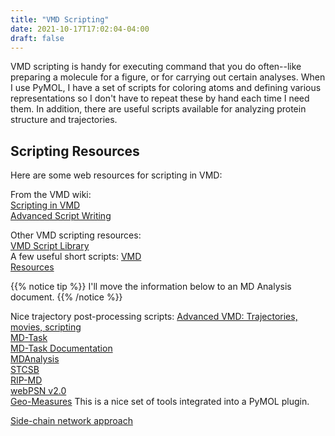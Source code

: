 ```yaml
---
title: "VMD Scripting"
date: 2021-10-17T17:02:04-04:00
draft: false
---
```


VMD scripting is handy for executing command that you do often--like preparing a molecule for a figure, or for carrying out certain analyses. When I use PyMOL, I have a set of scripts for coloring atoms and defining various representations so I don't have to repeat these by hand each time I need them. In addition, there are useful scripts available for analyzing protein structure and trajectories.

## Scripting Resources

Here are some web resources for scripting in VMD:

From the VMD wiki:  
[Scripting in VMD](https://www.ks.uiuc.edu/Training/Tutorials/vmd/tutorial-html/node4.html)  
[Advanced Script Writing](https://www.ks.uiuc.edu/Research/vmd/vmd-1.3/ug/node246.html) 

Other VMD scripting resources:  
[VMD Script Library](https://www.ks.uiuc.edu/Research/vmd/script_library/)  
A few useful short scripts: [VMD](http://titin.abrol.csun.edu/abrollab/protocols/temp_docs/VMD.html)  
[Resources](https://miaolab.ku.edu/resources.html)  

{{% notice tip %}}
I'll move the information below to an MD Analysis document.
{{% /notice %}}

Nice trajectory post-processing scripts: [Advanced VMD: Trajectories, movies, scripting](https://westgrid.github.io/trainingMaterials/materials/vmd20201028.pdf)  
[MD-Task](https://github.com/RUBi-ZA/MD-TASK)  
[MD-Task Documentation](https://md-task.readthedocs.io/en/latest/home.html)  
[MDAnalysis](https://github.com/MDAnalysis/mdanalysis)  
[STCSB](https://github.com/irisa-lab/STCSB)  
[RIP-MD](https://github.com/DLab/RIP-MD)  
[webPSN v2.0](http://webpsn.hpc.unimo.it/wpsn.php#Category-welcome)  
[Geo-Measures](https://pymolwiki.org/index.php/Geo_Measures_Plugin.) This is a nice set of tools integrated into a PyMOL plugin.  

[Side-chain network approach](https://www.frontiersin.org/articles/10.3389/fmolb.2020.596945/full)

